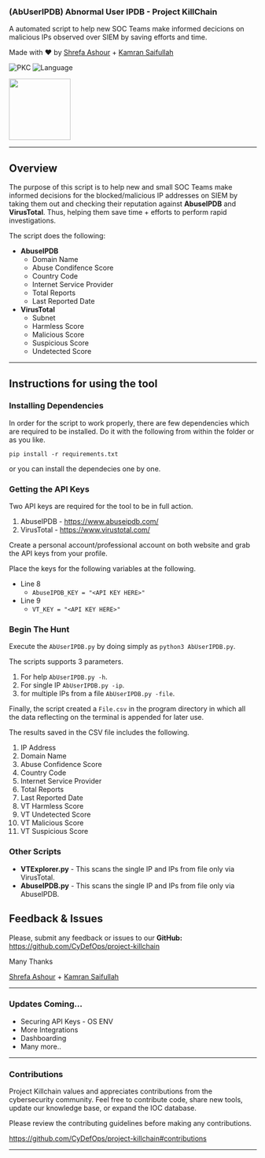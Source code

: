### (AbUserIPDB) Abnormal User IPDB - Project KillChain
A automated script to help new SOC Teams make informed decicions on malicious IPs observed over SIEM by saving efforts and time. 

Made with :heart: by [Shrefa Ashour](https://www.linkedin.com/in/shrefa-salem-37b876290) + [Kamran Saifullah](https://linkedin.com/in/KamranSaifullah)

![PKC](https://img.shields.io/badge/Project-%20Killchain-357441)
![Language](https://img.shields.io/badge/Language-%20Python-357441?style=flat-square)

<img src="https://img1.wsimg.com/blobby/go/1cf5bcbc-aad3-42e4-a7e0-6c0149aec441/downloads/BG%20Gradient%20(2).png" width="125" height="125">

----
## Overview

The purpose of this script is to help new and small SOC Teams make informed decisions for the blocked/malicious IP addresses on SIEM by taking them out and checking their reputation against **AbuseIPDB** and **VirusTotal**. Thus, helping them save time + efforts to perform rapid investigations.

The script does the following:

- **AbuseIPDB**
  - Domain Name
  - Abuse Condifence Score
  - Country Code
  - Internet Service Provider
  - Total Reports
  - Last Reported Date
- **VirusTotal**
  - Subnet
  - Harmless Score
  - Malicious Score
  - Suspicious Score
  - Undetected Score

---

## Instructions for using the tool

### Installing Dependencies
In order for the script to work properly, there are few dependencies which are required to be installed. Do it with the following from within the folder or as you like. 

```pip install -r requirements.txt```

or you can install the dependecies one by one. 

### Getting the API Keys
Two API keys are required for the tool to be in full action. 

1. AbuseIPDB - https://www.abuseipdb.com/
2. VirusTotal - https://www.virustotal.com/

Create a personal account/professional account on both website and grab the API keys from your profile.

Place the keys for the following variables at the following.

- Line 8 
  - `AbuseIPDB_KEY = "<API KEY HERE>"`
- Line 9 
  - `VT_KEY = "<API KEY HERE>"`

### Begin The Hunt

Execute the `AbUserIPDB.py` by doing simply as 
```python3 AbUserIPDB.py```. 

The scripts supports 3 parameters.

1. For help `AbUserIPDB.py -h`.
2. For single IP `AbUserIPDB.py -ip`.
3. for multiple IPs from a file `AbUserIPDB.py -file`.

Finally, the script created a `File.csv` in the program directory in which all the data reflecting on the terminal is appended for later use. 

The results saved in the CSV file includes the following. 

1. IP Address
2. Domain Name
3. Abuse Confidence Score
4. Country Code
5. Internet Service Provider
6. Total Reports
7. Last Reported Date
8. VT Harmless Score
9. VT Undetected Score
10. VT Malicious Score
11. VT Suspicious Score

### Other Scripts

- **VTExplorer.py** - This scans the single IP and IPs from file only via VirusTotal.
- **AbuseIPDB.py** - This scans the single IP and IPs from file only via AbuseIPDB.  

## Feedback & Issues

Please, submit any feedback or issues to our **GitHub:** https://github.com/CyDefOps/project-killchain

Many Thanks

[Shrefa Ashour](https://www.linkedin.com/in/shrefa-salem-37b876290) + [Kamran Saifullah](https://linkedin.com/in/KamranSaifullah)

----

### Updates Coming...
- Securing API Keys - OS ENV
- More Integrations
- Dashboarding 
- Many more..

----

### Contributions
Project Killchain values and appreciates contributions from the cybersecurity community. Feel free to contribute code, share new tools, update our knowledge base, or expand the IOC database. 

Please review the contributing guidelines before making any contributions.

https://github.com/CyDefOps/project-killchain#contributions

----
